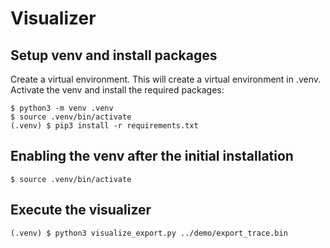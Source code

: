 # Visualizer 

## Setup venv and install packages

Create a virtual environment.  This will create a virtual environment in .venv.
Activate the venv and install the required packages:

```
$ python3 -m venv .venv
$ source .venv/bin/activate
(.venv) $ pip3 install -r requirements.txt
```

## Enabling the venv after the initial installation

```
$ source .venv/bin/activate
```

## Execute the visualizer

```
(.venv) $ python3 visualize_export.py ../demo/export_trace.bin
```
